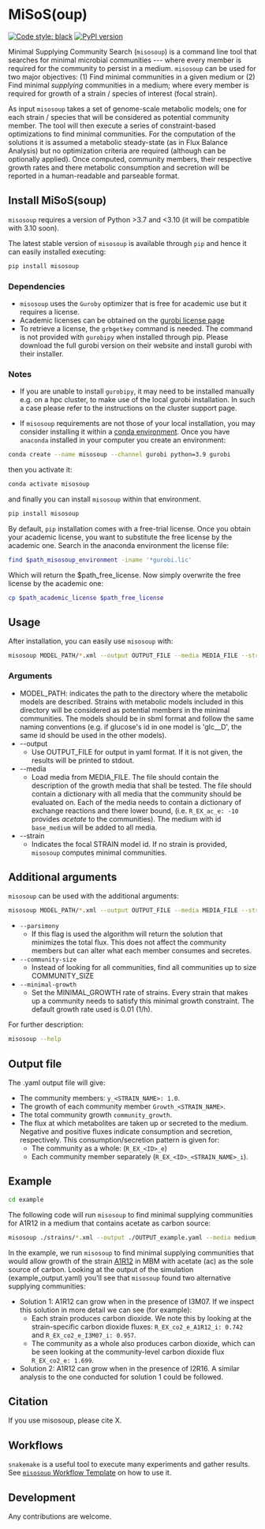 # MiSoS(oup)


[![Code style: black](https://img.shields.io/badge/code%20style-black-000000.svg)](https://github.com/psf/black)
[![PyPI version](https://badge.fury.io/py/misosoup.svg)](https://badge.fury.io/py/misosoup)

Minimal Supplying Community Search (`misosoup`) is a command line tool that
searches for minimal microbial communities --- where every member is required
for the community to persist in a medium. `misosoup` can be used for two major
objectives: (1) Find minimal communities in a given medium or (2) Find minimal
_supplying_ communities in a medium; where every member is required for growth
of a strain / species of interest (focal strain).

As input `misosoup` takes a set of genome-scale metabolic models; one for each
strain / species that will be considered as potential community member. The tool
will then execute a series of constraint-based optimizations to find minimal
communities. For the computation of the solutions it is assumed a metabolic
steady-state (as in Flux Balance Analysis) but no optimization criteria are
required (although can be optionally applied). Once computed, community members,
their respective growth rates and there metabolic consumption and secretion will
be reported in a human-readable and parseable format.

## Install MiSoS(soup)

`misosoup` requires a version of Python >3.7 and <3.10 (it will be compatible
with 3.10 soon).

The latest stable version of `misosoup` is available through `pip` and hence it
can easily installed executing:

```bash
pip install misosoup
```

### Dependencies

* `misosoup` uses the `Guroby` optimizer that is free for academic use but it
  requires a license.
* Academic licenses can be obtained on the
  [gurobi license page](https://www.gurobi.com/academia/academic-program-and-licenses/)
* To retrieve a license, the `grbgetkey` command is needed. The command is not
  provided with `gurobipy` when installed through pip. Please download the full
  gurobi version on their website and install gurobi with their installer.

### Notes

* If you are unable to install `gurobipy`, it may need to be installed manually
e.g. on a hpc cluster, to make use of the local gurobi installation. In such
a case please refer to the instructions on the cluster support page.

 * If `misosoup` requirements are not those of your local installation, you may
   consider installing it within a [conda environment](https://docs.conda.io/projects/conda/en/latest/user-guide/tasks/manage-environments.html).
   Once you have `anaconda` installed in your computer you create an
   environment:

```bash
conda create --name misosoup --channel gurobi python=3.9 gurobi
```
 then you activate it:

```bash
conda activate misosoup
```

and finally you can install `misosoup` within that environment.

```bash
pip install misosoup
```

By default, `pip` installation comes with a free-trial license. Once you obtain
your academic license, you want to substitute the free license by the academic
one. Search in the anaconda environment the license file:

```bash
find $path_misosoup_environment -iname '*gurobi.lic'
```

Which will return the $path_free_license. Now simply overwrite the free license
by the academic one:

```bash
cp $path_academic_license $path_free_license
```

## Usage

After installation, you can easily use `misosoup` with:

```bash
misosoup MODEL_PATH/*.xml --output OUTPUT_FILE --media MEDIA_FILE --strain STRAIN
```

### Arguments

* MODEL_PATH: indicates the path to the directory where the metabolic models are
  described. Strains with metabolic models included in this directory will be
  considered as potential members in the minimal communities. The models should
  be in sbml format and follow the same naming conventions (e.g. if glucose's id
  in one model is 'glc__D', the same id should be used in the other models).
* --output
  * Use OUTPUT_FILE for output in yaml format. If it is not given, the results
    will be printed to stdout.
* --media
  * Load media from MEDIA_FILE. The file should contain the description of the
    growth media that shall be tested. The file should contain a dictionary with
    all media that the community should be evaluated on. Each of the media needs
    to contain a dictionary of exchange reactions and there lower bound, (i.e.
    `R_EX_ac_e: -10` provides _acetate_ to the communities). The medium with id
    `base_medium` will be added to all media.
* --strain
  * Indicates the focal STRAIN model id. If no strain is provided, `misosoup`
    computes minimal communities.

## Additional arguments

`misosoup` can be used with the additional arguments:

```bash
misosoup MODEL_PATH/*.xml --output OUTPUT_FILE --media MEDIA_FILE --strain STRAIN --parsimony --community-size COMMUNITY_SIZE --minimal-growth MINIMAL_GROWTH --exchange-format EXCHANGE_FORMAT --validate --log LOG
```

* `--parsimony`
  * If this flag is used the algorithm will return the solution that minimizes
  the total flux. This does not affect the community members but can alter
  what each member consumes and secretes.
* `--community-size`
  * Instead of looking for all communities, find all communities up to size
  COMMUNITY_SIZE
* `--minimal-growth`
  * Set the MINIMAL_GROWTH rate of strains. Every strain that makes up a
  community needs to satisfy this minimal growth constraint. The default
  growth rate used is 0.01 (1/h).

For further description:

```bash
misosoup --help
```

## Output file

The .yaml output file will give:

* The community members: `y_<STRAIN_NAME>: 1.0`.
* The growth of each community member `Growth_<STRAIN_NAME>`.
* The total community growth `community_growth`.
* The flux at which metabolites are taken up or secreted to the medium. Negative
  and positive fluxes indicate consumption and secretion, respectively. This
  consumption/secretion pattern is given for:
  * The community as a whole: (`R_EX_<ID>_e`)
  * Each community member separately (`R_EX_<ID>_<STRAIN_NAME>_i`).

## Example

```bash
cd example
```

The following code will run `misosoup` to find minimal supplying communities for
A1R12 in a medium that contains acetate as carbon source:

```bash
misosoup ./strains/*.xml --output ./OUTPUT_example.yaml --media medium_MBM_no_co2_hco3.yaml --strain A1R12 --parsimony
```

In the example, we run `misosoup` to find minimal supplying communities that
would allow growth of the strain
[A1R12](https://biocyc.org/A1R12/organism-summary) in MBM with acetate (ac) as
the sole source of carbon. Looking at the output of the simulation
(example_output.yaml) you'll see that `misosoup` found two alternative supplying
communities:

* Solution 1: A1R12 can grow when in the presence of I3M07. If we inspect this
  solution in more detail we can see (for example):
  * Each strain produces carbon dioxide. We note this by looking at the
    strain-specific carbon dioxide fluxes: `R_EX_co2_e_A1R12_i: 0.742` and
    `R_EX_co2_e_I3M07_i: 0.957`.
  * The community as a whole also produces carbon dioxide, which can be seen
    looking at the community-level carbon dioxide flux `R_EX_co2_e: 1.699`.
* Solution 2: A1R12 can grow when in the presence of I2R16. A similar analysis
  to the one conducted for solution 1 could be followed.

## Citation

If you use misosoup, please cite X.

## Workflows

`snakemake` is a useful tool to execute many experiments and gather results.
See [`misosoup` Workflow Template](https://gitlab.ethz.ch/ochsnern/misosoup_workflow_template)
on how to use it.

## Development

Any contributions are welcome.
